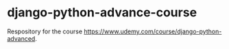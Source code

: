# django-python-advance-course
Respository for the course https://www.udemy.com/course/django-python-advanced.
